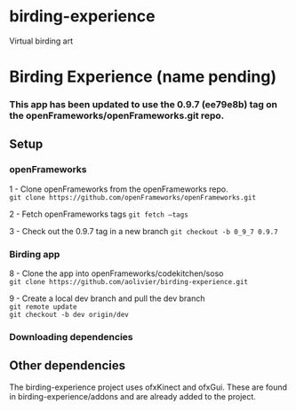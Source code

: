 # birding-experience
Virtual birding art

Birding Experience (name pending)
=============================

### This app has been updated to use the 0.9.7 (ee79e8b) tag on the openFrameworks/openFrameworks.git repo.

Setup
-----

### openFrameworks

1 - Clone openFrameworks from the openFrameworks repo.  
```git clone https://github.com/openFrameworks/openFrameworks.git```  

2 - Fetch openFrameworks tags
```git fetch —tags```  

3 - Check out the 0.9.7 tag in a new branch
```git checkout -b 0_9_7 0.9.7```  


### Birding app

8 - Clone the app into openFrameworks/codekitchen/soso  
```git clone https://github.com/aolivier/birding-experience.git```  

9 - Create a local dev branch and pull the dev branch  
```git remote update```  
```git checkout -b dev origin/dev``` 

### Downloading dependencies

Other dependencies
-----
The birding-experience project uses ofxKinect and ofxGui.  These
are found in birding-experience/addons and are already added to the project.



